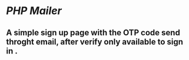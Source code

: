 # *PHP Mailer*

## A simple sign up page with the OTP code send throght email, after verify only available to sign in .

